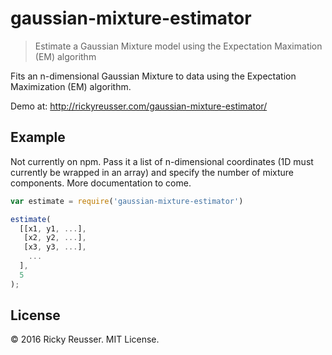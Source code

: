 # gaussian-mixture-estimator

> Estimate a Gaussian Mixture model using the Expectation Maximation (EM) algorithm

Fits an n-dimensional Gaussian Mixture to data using the Expectation Maximization (EM) algorithm.

Demo at: http://rickyreusser.com/gaussian-mixture-estimator/

## Example

Not currently on npm. Pass it a list of n-dimensional coordinates (1D must currently be wrapped in an array) and specify the number of mixture components. More documentation to come.

```javascript
var estimate = require('gaussian-mixture-estimator')

estimate(
  [[x1, y1, ...],
   [x2, y2, ...],
   [x3, y3, ...],
    ...
  ],
  5
);
```


## License

&copy; 2016 Ricky Reusser. MIT License.

[npm-image]: https://badge.fury.io/js/gaussian-mixture-estimator.svg
[npm-url]: https://npmjs.org/package/gaussian-mixture-estimator
[travis-image]: https://travis-ci.org/rreusser/gaussian-mixture-estimator.svg?branch=master
[travis-url]: https://travis-ci.org//gaussian-mixture-estimator
[daviddm-image]: https://david-dm.org/rreusser/gaussian-mixture-estimator.svg?theme=shields.io
[daviddm-url]: https://david-dm.org//gaussian-mixture-estimator
